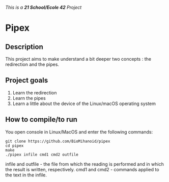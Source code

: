 _This is a **21 School/Ecole 42** Project_

# Pipex

## Description
This project aims to make understand a bit deeper two concepts : the redirection and the pipes. 

## Project goals

1. Learn the redirection
2. Learn the pipes
3. Learn a little about the device of the Linux/macOS operating system

## How to compile/to run

You open console in Linux/MacOS and enter the following commands:
```
git clone https://github.com/BioMihanoid/pipex
cd pipex
make
./pipex infile cmd1 cmd2 outfile
```

infile and outfile - the file from which the reading is performed and in which the result is written, respectively. cmd1 and cmd2 - commands applied to the text in the infile.

